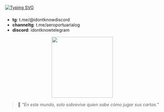 [![Typing SVG](https://readme-typing-svg.demolab.com?font=Fira+Code&pause=1000&color=F70000&width=435&lines=22+son+los+rebeldes)](https://git.io/typing-svg)
### 
- **tg**: t.me/@idontknowdiscord 
- **channeltg**: t.me/aeroportuarialog
- **discord**: idontknowtelegram 

<div align=center>
        <img src="[https://raw.githubusercontent.com/AhmedFathyDev/AhmedFathyDev/main/GitHub.png](https://url-de-la-imagen.com/imagen.png](https://i.pinimg.com/736x/f7/34/78/f73478cadc8df7234918c748a88eb1e3.jpg)" alt="" height="200">
    </div>
    <div align=center>


> 💬 _"En este mundo, solo sobrevive quien sabe cómo jugar sus cartas."_  
